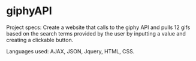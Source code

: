 # giphyAPI

Project specs: Create a website that calls to the giphy API and pulls 12 gifs based on the search terms provided by the user by inputting a value and creating a clickable button. 

Languages used: AJAX, JSON, Jquery, HTML, CSS. 
